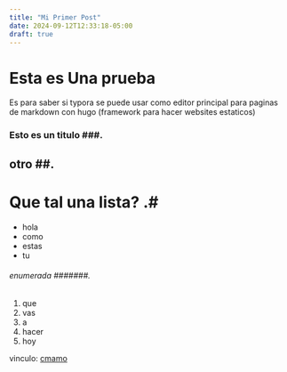 ```yaml
---
title: "Mi Primer Post"
date: 2024-09-12T12:33:18-05:00
draft: true
---
```


# Esta es Una prueba

Es para saber si typora se puede usar como editor principal para paginas de markdown con hugo (framework para hacer websites estaticos)

### Esto es un titulo ###.

## otro ##.

# Que tal una lista? .#

- hola
- como
- estas 
- tu

###### enumerada #######.

1. que 
2. vas 
3. a
4. hacer
5. hoy

vinculo: [cmamo](xdxddxdxdx)

